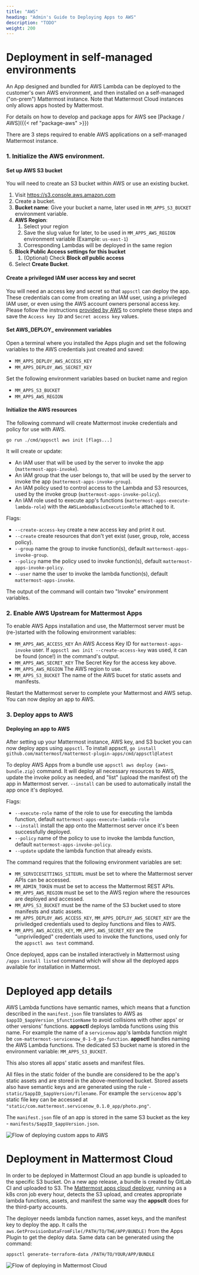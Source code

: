 ```yaml
---
title: "AWS"
heading: "Admin's Guide to Deploying Apps to AWS"
description: "TODO"
weight: 200
---
```


# Deployment in self-managed environments

An App designed and bundled for AWS Lambda can be deployed to the customer's own
AWS environment, and then installed on a self-managed ("on-prem") Mattermost
instance. Note that Mattermost Cloud instances only allows apps hosted by
Mattermost.

For details on how to develop and package apps for AWS see [Package / AWS]({{< ref "package-aws" >}})

There are 3 steps required to enable AWS applications on a self-managed
Mattermost instance.

### 1. Initialize the AWS environment.

#### Set up AWS S3 bucket

You will need to create an S3 bucket within AWS or use an existing bucket.

1. Visit https://s3.console.aws.amazon.com
1. Create a bucket.
1. **Bucket name**: Give your bucket a name, later used in `MM_APPS_S3_BUCKET` environment variable.
1. **AWS Region**:
   1. Select your region
   1. Save the slug value for later, to be used in `MM_APPS_AWS_REGION` environment variable (Example: `us-east-1`)
   1. Corresponding Lambdas will be deployed in the same region
2. **Block Public Access settings for this bucket**
   1. (Optional) Check **Block *all* public access**
3. Select **Create Bucket**.

#### Create a privileged IAM user access key and secret

You will need an access key and secret so that `appsctl` can deploy the app. These credentials can come from creating an IAM user, using a privileged IAM user, or even using the AWS account owners personal access key. Please follow the instructions [provided by AWS](https://aws.amazon.com/premiumsupport/knowledge-center/create-access-key/) to complete these steps and save the `Access key ID` and `Secret access key` values.

#### Set AWS_DEPLOY_ environment variables

Open a terminal where you installed the Apps plugin and set the following variables to the AWS credentials just created and saved:

- `MM_APPS_DEPLOY_AWS_ACCESS_KEY`  
- `MM_APPS_DEPLOY_AWS_SECRET_KEY`

Set the following environment variables based on bucket name and region

- `MM_APPS_S3_BUCKET`  
- `MM_APPS_AWS_REGION`

#### Initialize the AWS resources

The following command will create Mattermost invoke credentials and policy for use with AWS.

`go run ./cmd/appsctl aws init [flags...]`

It will create or update:

- An IAM user that will be used by the server to invoke the app
  (`mattermost-apps-invoke`).
- An IAM group that the user belongs to, that will be used by the server to
  invoke the app (`mattermost-apps-invoke-group`).
- An IAM policy used to control access to the Lambda and S3 resources, used by
  the invoke group (`mattermost-apps-invoke-policy`).
- An IAM role used to execute app's functions
  (`mattermost-apps-execute-lambda-role`) with the `AWSLambdaBasicExecutionRole`
  attached to it.

Flags:
- `--create-access-key` create a new access key and print it out.
- `--create` create resources that don't yet exist (user, group, role, access
  policy).
- `--group` name the group to invoke function(s), default
  `mattermost-apps-invoke-group`.
- `--policy` name the policy used to invoke function(s), default
  `mattermost-apps-invoke-policy`.
- `--user` name the user to invoke the lambda function(s), default
  `mattermost-apps-invoke`.

The output of the command will contain two "Invoke" environment variables.

### 2. Enable AWS Upstream for Mattermost Apps

To enable AWS Apps installation and use, the Mattermost server must be
(re-)started with the following environment variables:

- `MM_APPS_AWS_ACCESS_KEY` An AWS Access Key ID for `mattermost-apps-invoke`
  user. If `appsctl aws init --create-access-key` was used, it can be found
  (once!) in the command's output.
- `MM_APPS_AWS_SECRET_KEY` The Secret Key for the access key above.
- `MM_APPS_AWS_REGION` The AWS region to use.
- `MM_APPS_S3_BUCKET` The name of the AWS bucet for static assets and manifests.

Restart the Mattermost server to complete your Mattermost and AWS setup. You can
now deploy an app to AWS.


### 3. Deploy apps to AWS

#### Deploying an app to AWS

After setting up your Mattermost instance, AWS key, and S3 bucket you can now
deploy apps using `appsctl`. To install appsctl, `go install
github.com/mattermost/mattermost-plugin-apps/cmd/appsctl@latest`

To deploy AWS Apps from a bundle use `appsctl aws deploy {aws-bundle.zip}`
command. It will deploy all necessary resources to AWS, update the invoke policy
as needed, and "list" (upload the manifest of) the app in Mattermost server.
`--install` can be used to automatically install the app once it's deployed.

Flags:
- `--execute-role` name of the role to use for executing the lambda function,
  default `mattermost-apps-execute-lambda-role`
- `--install` install the app onto the Mattermost server once it's been
  successfully deployed.
- `--policy` name of the policy to use to invoke the lambda function, default
  `mattermost-apps-invoke-policy`.
- `--update` update the lambda function that already exists.

The command requires that the following environment variables are set:
- `MM_SERVICESETTINGS_SITEURL` must be set to where the Mattermost server APIs can
  be accessed.
- `MM_ADMIN_TOKEN` must be set to access the Mattermost REST APIs.
- `MM_APPS_AWS_REGION` must be set to the AWS region where the resources are
  deployed and accessed.
- `MM_APPS_S3_BUCKET` must be the name of the S3 bucket used to store manifests
  and static assets.
- `MM_APPS_DEPLOY_AWS_ACCESS_KEY`, `MM_APPS_DEPLOY_AWS_SECRET_KEY` are the
  priviledged credentials used to deploy functions and files to AWS. 
- `MM_APPS_AWS_ACCESS_KEY`, `MM_APPS_AWS_SECRET_KEY` are the "unpriviledged"
  credentials used to invoke the functions, used only for the `appsctl aws test`
  command.

Once deployed, apps can be installed interactively in Mattermost using `/apps
install listed` command which will show all the deployed apps available for installation in Mattermost.


# Deployed app details

AWS Lambda functions have semantic names, which means that a function described in the `manifest.json` file translates to AWS as `$appID_$appVersion_$functionName` to avoid collisions with other apps' or other versions' functions. **appsctl** deploys lambda functions using this name. For example the name of a `servicenow` app's lambda function might be `com-mattermost-servicenow_0-1-0_go-function`. **appsctl** handles naming the AWS Lambda functions. The dedicated S3 bucket name is stored in the environment variable: `MM_APPS_S3_BUCKET`.

This also stores all apps' static assets and manifest files.

All files in the static folder of the bundle are considered to be the app's static assets and are stored in the above-mentioned bucket. Stored assets also have semantic keys and are generated using the rule - `static/$appID_$appVersion/filename`. For example the `servicenow` app's static file key can be accessed at `"static/com.mattermost.servicenow_0.1.0_app/photo.png"`.

The `manifest.json` file of an app is stored in the same S3 bucket as the key - `manifests/$appID_$appVersion.json`.

![Flow of deploying custom apps to AWS](deploy-3rd-party-aws.png)

# Deployment in Mattermost Cloud

In order to be deployed in Mattermost Cloud an app bundle is uploaded to the specific S3 bucket. On a new app release, a bundle is created by GitLab CI and uploaded to S3. The [Mattermost apps cloud deployer](https://github.com/mattermost/mattermost-apps-cloud-deployer), running as a k8s cron job every hour, detects the S3 upload, and creates appropriate lambda functions, assets, and manifest the same way the **appsclt** does for the third-party accounts.

The deployer needs lambda function names, asset keys, and the manifest key to deploy the app. It calls the `aws.GetProvisionDataFromFile(/PATH/TO/THE/APP/BUNDLE)` from the Apps Plugin to get the deploy data. Same data can be generated using the command:

`appsctl generate-terraform-data /PATH/TO/YOUR/APP/BUNDLE`

![Flow of deploying in Mattermost Cloud](deploy-mm-aws.png)
